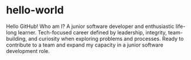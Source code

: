 # hello-world
Hello GitHub! Who am I? A junior software developer and enthusiastic life-long learner. Tech-focused career defined by leadership,
integrity, team-building, and curiosity when exploring problems and processes. Ready to contribute to a
team and expand my capacity in a junior software development role.
